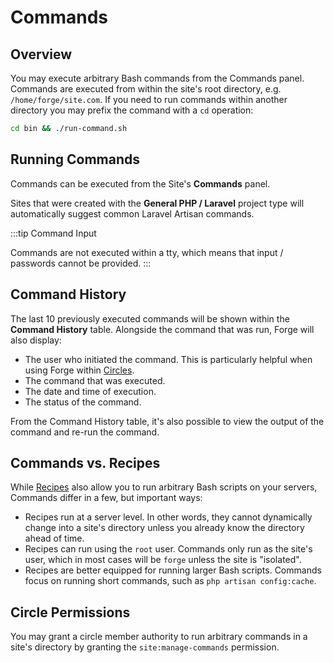 # Commands

## Overview

You may execute arbitrary Bash commands from the Commands panel. Commands are executed from within the site's root directory, e.g. `/home/forge/site.com`. If you need to run commands within another directory you may prefix the command with a `cd` operation:

```bash
cd bin && ./run-command.sh
```

## Running Commands

Commands can be executed from the Site's **Commands** panel.

Sites that were created with the **General PHP / Laravel** project type will automatically suggest common Laravel Artisan commands.

:::tip Command Input

Commands are not executed within a tty, which means that input / passwords cannot be provided.
:::

## Command History

The last 10 previously executed commands will be shown within the **Command History** table. Alongside the command that was run, Forge will also display:

- The user who initiated the command. This is particularly helpful when using Forge within [Circles](/accounts/circles).
- The command that was executed.
- The date and time of execution.
- The status of the command.

From the Command History table, it's also possible to view the output of the command and re-run the command.

## Commands vs. Recipes

While [Recipes](/servers/recipes.md) also allow you to run arbitrary Bash scripts on your servers, Commands differ in a few, but important ways:

- Recipes run at a server level. In other words, they cannot dynamically change into a site's directory unless you already know the directory ahead of time.
- Recipes can run using the `root` user. Commands only run as the site's user, which in most cases will be `forge` unless the site is "isolated".
- Recipes are better equipped for running larger Bash scripts. Commands focus on running short commands, such as `php artisan config:cache`.

## Circle Permissions

You may grant a circle member authority to run arbitrary commands in a site's directory by granting the `site:manage-commands` permission.
